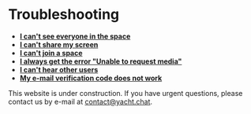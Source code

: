 

# Troubleshooting

- **[I can't see everyone in the space](see-erveryone-in-space)**
- **[I can't share my screen](unable-to-share-screen)**
- **[I can't join a space](join-a-space)**
- **[I always get the error "Unable to request media"](/docs/Basics/set-permissions)**
- **[I can't hear other users](unable-to-hear-users)**
- **[My e-mail verification code does not work](verify-email)**

This website is under construction. If you have urgent questions, please contact us by e-mail at [contact@yacht.chat](mailto:contact@yacht.chat).